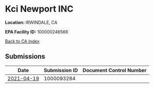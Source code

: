 # Kci Newport INC

**Location:** IRWINDALE, CA

**EPA Facility ID:** 100000246566

[Back to CA Index](../../index.md)

## Submissions

| Date | Submission ID | Document Control Number |
|------|--------------|-------------------------|
| [2021-04-19](submissions/1000093284.md) | 1000093284 |  |
